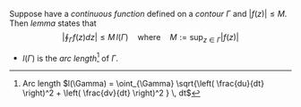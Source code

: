 Suppose have a _continuous function_ defined on a _contour $\Gamma$_ and $|f(z)| \leq M$. Then _lemma_ states that
$$\left| \oint_{\Gamma} f(z)dz \right| \leq M\,l(\Gamma) \hspace{1em} \text{where} \hspace{1em} M:=\sup_{z \in \Gamma} |f(z)|$$
- $l(\Gamma)$ is the _arc length_[^1] of $\Gamma$.

[^1]: Arc length $l(\Gamma) = \oint_{\Gamma} \sqrt{\left( \frac{du}{dt} \right)^2 + \left( \frac{dv}{dt} \right)^2  } \, dt$
